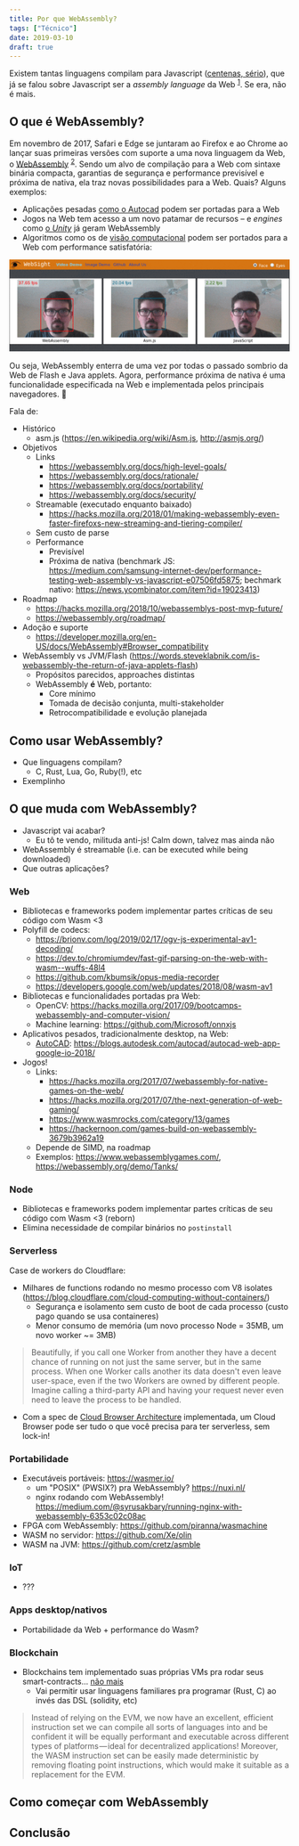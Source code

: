 ```yaml
---
title: Por que WebAssembly?
tags: ["Técnico"]
date: 2019-03-10
draft: true
---
```


Existem tantas linguagens compilam para Javascript ([centenas, sério](https://github.com/jashkenas/coffeescript/wiki/List-of-languages-that-compile-to-JS)), que já se falou sobre Javascript ser a <i lang='en'>assembly language</i> da Web <sup>[1](https://www.hanselman.com/blog/JavaScriptIsWebAssemblyLanguageAndThatsOK.aspx)</sup>. Se era, não é mais.

## O que é WebAssembly?

Em novembro de 2017, Safari e Edge se juntaram ao Firefox e ao Chrome ao lançar suas primeiras versões com suporte a uma nova linguagem da Web, o [WebAssembly](https://webassembly.org/) <sup>[2](https://blog.mozilla.org/blog/2017/11/13/webassembly-in-browsers/)</sup>. Sendo um alvo de compilação para a Web com sintaxe binária compacta, garantias de segurança e performance previsível e próxima de nativa, ela traz novas possibilidades para a Web. Quais? Alguns exemplos:

-   Aplicações pesadas [como o Autocad](https://duckduckgo.com/?q=autocad+webassembly&t=ffab&atb=v154-1&ia=web) podem ser portadas para a Web
-   Jogos na Web tem acesso a um novo patamar de recursos – e <i lang='en'>engines</i> como [o <i lang='en'>Unity</i>](https://blogs.unity3d.com/2018/08/15/webassembly-is-here/) já geram WebAssembly
-   Algoritmos como os de [visão computacional](https://github.com/Web-Sight/WebSight) podem ser portados para a Web com performance satisfatória:

![Gravação de comparativo de performance entre WebAssembly, asm.js e Javascript](./assets/websight-demo.gif)

Ou seja, WebAssembly enterra de uma vez por todas o passado sombrio da Web de Flash e Java applets. Agora, performance próxima de nativa é uma funcionalidade especificada na Web e implementada pelos principais navegadores. 🎉

Fala de:

-   Histórico
    -   asm.js (https://en.wikipedia.org/wiki/Asm.js, http://asmjs.org/)
-   Objetivos
    -   Links
        -   https://webassembly.org/docs/high-level-goals/
        -   https://webassembly.org/docs/rationale/
        -   https://webassembly.org/docs/portability/
        -   https://webassembly.org/docs/security/
    -   Streamable (executado enquanto baixado)
        -   https://hacks.mozilla.org/2018/01/making-webassembly-even-faster-firefoxs-new-streaming-and-tiering-compiler/
    -   Sem custo de parse
    -   Performance
        -   Previsível
        -   Próxima de nativa (benchmark JS: https://medium.com/samsung-internet-dev/performance-testing-web-assembly-vs-javascript-e07506fd5875; bechmark nativo: https://news.ycombinator.com/item?id=19023413)
-   Roadmap
    -   https://hacks.mozilla.org/2018/10/webassemblys-post-mvp-future/
    -   https://webassembly.org/roadmap/
-   Adoção e suporte
    -   https://developer.mozilla.org/en-US/docs/WebAssembly#Browser_compatibility
-   WebAssembly vs JVM/Flash (https://words.steveklabnik.com/is-webassembly-the-return-of-java-applets-flash)
    -   Propósitos parecidos, approaches distintas
    -   WebAssembly **é** Web, portanto:
        -   Core mínimo
        -   Tomada de decisão conjunta, multi-stakeholder
        -   Retrocompatibilidade e evolução planejada

## Como usar WebAssembly?

-   Que linguagens compilam?
    -   C, Rust, Lua, Go, Ruby(!), etc
-   Exemplinho

## O que muda com WebAssembly?

-   Javascript vai acabar?
    -   Eu tô te vendo, milituda anti-js! Calm down, talvez mas ainda não
-   WebAssembly é streamable (i.e. can be executed while being downloaded)
-   Que outras aplicações?

### Web

-   Bibliotecas e frameworks podem implementar partes críticas de seu código com Wasm <3
-   Polyfill de codecs:
    -   https://brionv.com/log/2019/02/17/ogv-js-experimental-av1-decoding/
    -   https://dev.to/chromiumdev/fast-gif-parsing-on-the-web-with-wasm--wuffs-48l4
    -   https://github.com/kbumsik/opus-media-recorder
    -   https://developers.google.com/web/updates/2018/08/wasm-av1
-   Bibliotecas e funcionalidades portadas pra Web:
    -   OpenCV: https://hacks.mozilla.org/2017/09/bootcamps-webassembly-and-computer-vision/
    -   Machine learning: https://github.com/Microsoft/onnxjs
-   Aplicativos pesados, tradicionalmente desktop, na Web:
    -   [AutoCAD](https://web.autocad.com): https://blogs.autodesk.com/autocad/autocad-web-app-google-io-2018/
-   Jogos!
    -   Links:
        -   https://hacks.mozilla.org/2017/07/webassembly-for-native-games-on-the-web/
        -   https://hacks.mozilla.org/2017/07/the-next-generation-of-web-gaming/
        -   https://www.wasmrocks.com/category/13/games
        -   https://hackernoon.com/games-build-on-webassembly-3679b3962a19
    -   Depende de SIMD, na roadmap
    -   Exemplos: https://www.webassemblygames.com/, https://webassembly.org/demo/Tanks/

### Node

-   Bibliotecas e frameworks podem implementar partes críticas de seu código com Wasm <3 (reborn)
-   Elimina necessidade de compilar binários no `postinstall`

### Serverless

Case de workers do Cloudflare:

-   Milhares de functions rodando no mesmo processo com V8 isolates (https://blog.cloudflare.com/cloud-computing-without-containers/)
    -   Segurança e isolamento sem custo de boot de cada processo (custo pago quando se usa containeres)
    -   Menor consumo de memória (um novo processo Node = 35MB, um novo worker ~= 3MB)

> Beautifully, if you call one Worker from another they have a decent chance of running on not just the same server, but in the same process. When one Worker calls another its data doesn't even leave user-space, even if the two Workers are owned by different people. Imagine calling a third-party API and having your request never even need to leave the process to be handled.

-   Com a spec de [Cloud Browser Architecture](https://www.w3.org/TR/cloud-browser-arch/) implementada, um Cloud Browser pode ser tudo o que você precisa para ter serverless, sem lock-in!

### Portabilidade

-   Executáveis portáveis: https://wasmer.io/
    -   um "POSIX" (PWSIX?) pra WebAssembly? https://nuxi.nl/
    -   nginx rodando com WebAssembly! https://medium.com/@syrusakbary/running-nginx-with-webassembly-6353c02c08ac
-   FPGA com WebAssembly: https://github.com/piranna/wasmachine
-   WASM no servidor: https://github.com/Xe/olin
-   WASM na JVM: https://github.com/cretz/asmble

### IoT

-   ???

### Apps desktop/nativos

-   Portabilidade da Web + performance do Wasm?

### Blockchain

-   Blockchains tem implementado suas próprias VMs pra rodar seus smart-contracts... [não mais](https://medium.com/zkcapital/webassembly-the-future-of-blockchain-computing-1a0ae28f7e40)
    -   Vai permitir usar linguagens familiares pra programar (Rust, C) ao invés das DSL (solidity, etc)

> Instead of relying on the EVM, we now have an excellent, efficient instruction set we can compile all sorts of languages into and be confident it will be equally performant and executable across different types of platforms — ideal for decentralized applications! Moreover, the WASM instruction set can be easily made deterministic by removing floating point instructions, which would make it suitable as a replacement for the EVM.

## Como começar com WebAssembly

## Conclusão
